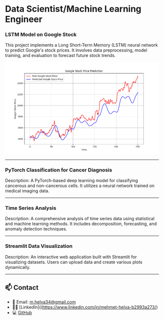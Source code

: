 # Data Scientist/Machine Learning Engineer 



### LSTM Model on Google Stock
This project implements a Long Short-Term Memory (LSTM) neural network to predict Google's stock prices. It involves data preprocessing, model training, and evaluation to forecast future stock trends.

![Visualization of predicted vs. actual stock prices](/images/stock_price_prediction.png)


---

### PyTorch Classification for Cancer Diagnosis


Description: A PyTorch-based deep learning model for classifying cancerous and non-cancerous cells. It utilizes a neural network trained on medical imaging data.

---

### Time Series Analysis


Description: A comprehensive analysis of time series data using statistical and machine learning methods. It includes decomposition, forecasting, and anomaly detection techniques.

---

### Streamlit Data Visualization

Description: An interactive web application built with Streamlit for visualizing datasets. Users can upload data and create various plots dynamically.


---

## 📫 Contact
- 📧 Email: m.helva34@gmail.com  
- 🧑‍💼 [LinkedIn]((https://www.linkedin.com/in/mehmet-helva-b2993a273/)
- 💻 [GitHub](https://github.com/mhelva)
